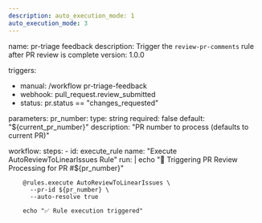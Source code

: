 ```yaml
---
description: auto_execution_mode: 1
auto_execution_mode: 3
---
```


name: pr-triage feedback
description: Trigger the `review-pr-comments` rule after PR review is complete
version: 1.0.0

triggers:
  - manual: /workflow pr-triage-feedback
  - webhook: pull_request.review_submitted
  - status: pr.status == "changes_requested"

parameters:
  pr_number:
    type: string
    required: false
    default: "${current_pr_number}"
    description: "PR number to process (defaults to current PR)"

workflow:
  steps:
    - id: execute_rule
      name: "Execute AutoReviewToLinearIssues Rule"
      run: |
        echo "🚀 Triggering PR Review Processing for PR #${pr_number}"
        
        @rules.execute AutoReviewToLinearIssues \
          --pr-id ${pr_number} \
          --auto-resolve true
        
        echo "✅ Rule execution triggered"